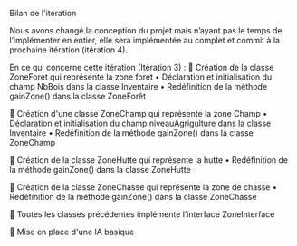 Bilan de l'itération

Nous avons changé la conception du projet mais n’ayant pas le temps de l’implémenter en entier, elle sera implémentée au complet et commit à la prochaine itération (itération 4).

En ce qui concerne cette itération (Itération 3) :
	Création de la classe ZoneForet qui représente la zone foret 
•	Déclaration et initialisation du champ NbBois dans la classe Inventaire
•	Redéfinition de la méthode gainZone() dans la classe ZoneForêt

	Création d'une classe ZoneChamp qui représente la zone Champ
•	Déclaration et initialisation du champ niveauAgrigulture dans la classe Inventaire
•	Redéfinition de la méthode gainZone() dans la classe ZoneChamp

	Création de la classe ZoneHutte qui représente la hutte
•	Redéfinition de la méthode gainZone() dans la classe  ZoneHutte

	Création de la classe ZoneChasse qui représente la zone de chasse 
•	Redéfinition de la méthode gainZone() dans la classe ZoneChasse

	Toutes les classes précédentes implémente l’interface ZoneInterface

	Mise en place d'une IA basique


